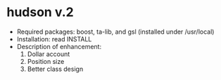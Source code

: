 # hudson v.2
- Required packages: boost, ta-lib, and gsl (installed under /usr/local)
- Installation: read INSTALL
- Description of enhancement:
  1. Dollar account
  2. Position size
  3. Better class design

